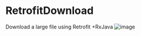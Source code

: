 # RetrofitDownload
Download a large file using Retrofit +RxJava
![image](https://github.com/renmingjian/RetrofitDownload/blob/master/sss.gif)

